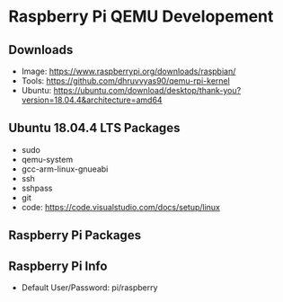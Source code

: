 # Raspberry Pi QEMU Developement

## Downloads

- Image: https://www.raspberrypi.org/downloads/raspbian/
- Tools: https://github.com/dhruvvyas90/qemu-rpi-kernel
- Ubuntu: https://ubuntu.com/download/desktop/thank-you?version=18.04.4&architecture=amd64

## Ubuntu 18.04.4 LTS Packages

- sudo
- qemu-system
- gcc-arm-linux-gnueabi
- ssh
- sshpass
- git
- code: https://code.visualstudio.com/docs/setup/linux

## Raspberry Pi Packages

## Raspberry Pi Info

- Default User/Password: pi/raspberry
